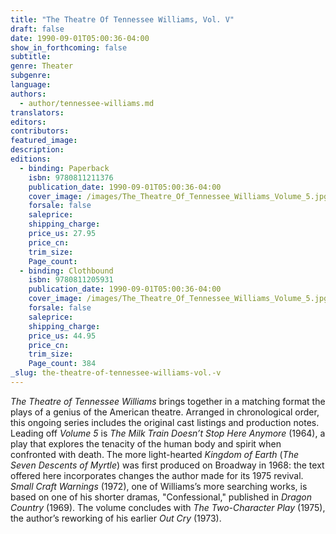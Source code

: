 ```yaml
---
title: "The Theatre Of Tennessee Williams, Vol. V"
draft: false
date: 1990-09-01T05:00:36-04:00
show_in_forthcoming: false
subtitle:
genre: Theater
subgenre:
language:
authors:
  - author/tennessee-williams.md
translators:
editors:
contributors:
featured_image:
description:
editions:
  - binding: Paperback
    isbn: 9780811211376
    publication_date: 1990-09-01T05:00:36-04:00
    cover_image: /images/The_Theatre_Of_Tennessee_Williams_Volume_5.jpg
    forsale: false
    saleprice:
    shipping_charge:
    price_us: 27.95
    price_cn:
    trim_size:
    Page_count:
  - binding: Clothbound
    isbn: 9780811205931
    publication_date: 1990-09-01T05:00:36-04:00
    cover_image: /images/The_Theatre_Of_Tennessee_Williams_Volume_5.jpg
    forsale: false
    saleprice:
    shipping_charge:
    price_us: 44.95
    price_cn:
    trim_size:
    Page_count: 384
_slug: the-theatre-of-tennessee-williams-vol.-v
---
```


_The Theatre of Tennessee Williams_ brings together in a matching format the plays of a genius of the American theatre. Arranged in chronological order, this ongoing series includes the original cast listings and production notes. Leading off _Volume 5_ is _The Milk Train Doesn’t Stop Here Anymore_ (1964), a play that explores the tenacity of the human body and spirit when confronted with death. The more light-hearted _Kingdom of Earth_ (_The Seven Descents of Myrtle_) was first produced on Broadway in 1968: the text offered here incorporates changes the author made for its 1975 revival. _Small Craft Warnings_ (1972), one of Williams’s more searching works, is based on one of his shorter dramas, "Confessional," published in _Dragon Country_ (1969). The volume concludes with _The Two-Character Play_ (1975), the author’s reworking of his earlier _Out Cry_ (1973).

